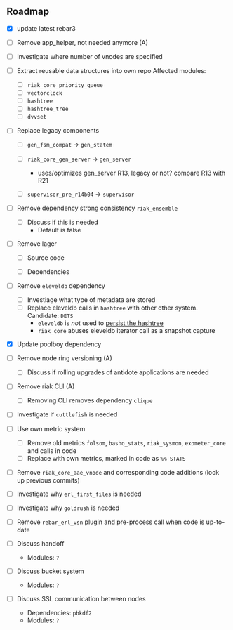 Roadmap
-----

* [x] update latest rebar3

* [ ] Remove app_helper, not needed anymore (A)

* [ ] Investigate where number of vnodes are specified

* [ ] Extract reusable data structures into own repo Affected modules: 
  * [ ] `riak_core_priority_queue` 
  * [ ] `vectorclock` 
  * [ ] `hashtree` 
  * [ ] `hashtree_tree`
  * [ ] `dvvset`
  
* [ ] Replace legacy components
  * [ ] `gen_fsm_compat` -> `gen_statem`
  * [ ] `riak_core_gen_server` -> `gen_server`
    * uses/optimizes gen_server R13, legacy or not? compare R13 with R21
  * [ ] `supervisor_pre_r14b04` -> `supervisor`

  
* [ ] Remove dependency strong consistency `riak_ensemble`
  * [ ] Discuss if this is needed
    * Default is false


* [ ] Remove lager
  * [ ] Source code
  * [ ] Dependencies

  
* [ ] Remove `eleveldb` dependency
  * [ ] Investiage what type of metadata are stored
  * [ ] Replace eleveldb calls in `hashtree` with other other system. Candidate: `DETS`
    * `eleveldb` is *not* used to [persist the hashtree](https://github.com/basho/riak_core/wiki/Cluster-Metadata-Internals)
    * `riak_core` abuses eleveldb iterator call as a snapshot capture
  
* [x] Update poolboy dependency

* [ ] Remove node ring versioning (A)
  * [ ] Discuss if rolling upgrades of antidote applications are needed
  
* [ ] Remove riak CLI (A)
  * [ ] Removing CLI removes dependency `clique`

* [ ] Investigate if `cuttlefish` is needed
  
* [ ] Use own metric system
  * [ ] Remove old metrics `folsom`, `basho_stats`, `riak_sysmon`, `exometer_core` and calls in code
  * [ ] Replace with own metrics, marked in code as `%% STATS`

* [ ] Remove `riak_core_aae_vnode` and corresponding code additions (look up previous commits)
  
* [ ] Investigate why `erl_first_files` is needed
* [ ] Investigate why `goldrush` is needed
  
* [ ] Remove `rebar_erl_vsn` plugin and pre-process call when code is up-to-date

* [ ] Discuss handoff
  * Modules: `?`
* [ ] Discuss bucket system
  * Modules: `?`
* [ ] Discuss SSL communication between nodes
  * Dependencies: `pbkdf2`
  * Modules: `?`


